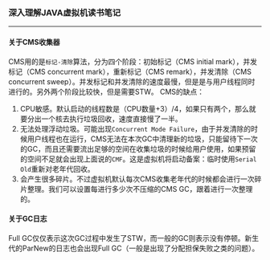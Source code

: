 ### 深入理解JAVA虚拟机读书笔记
-----

#### 关于CMS收集器
CMS用的是`标记-清除`算法，分为四个阶段：初始标记（CMS initial mark），并发标记（CMS concurrent mark），重新标记（CMS remark），并发清除（CMS concurrent sweep）。并发标记和并发清除的速度最慢，但是是与用户线程同时进行的。另外两个阶段比较快，但是需要STW。
CMS的缺点：
1. CPU敏感。默认启动的线程数是（CPU数量+3）/4，如果只有两个，那么就要分出一个核去执行垃圾回收，速度直接慢了一半。
2. 无法处理浮动垃圾。可能出现`Concurrent Mode Failure`，由于并发清除的时候用户线程也在运行，CMS无法在本次GC中清理新的垃圾，只能留待下一次的GC，而且还需要流出足够的空间在收集垃圾的时候给用户使用，如果预留的空间不足就会出现上面说的`CMF`。这是虚拟机将启动备案：临时使用`Serial Old`重新对老年代回收。
3. 会产生很多碎片。不过虚拟机默认每次CMS收集老年代的时候都会进行一次碎片整理。我们可以设置每进行多少次不压缩的CMS GC，跟着进行一次整理的。

#### 关于GC日志
Full GC仅仅表示这次GC过程中发生了STW，而一般的GC则表示没有停顿。新生代的ParNew的日志也会出现Full GC（一般是出现了分配担保失败之类的问题）。